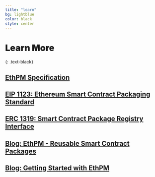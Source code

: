 ```yaml
---
title: "learn"
bg: lightblue
color: black
style: center
---
```


# <span style="font-weight:900;">Learn More</span>
{: .text-black}



## <a href="http://ethpm.github.io/ethpm-spec/" target="_blank">EthPM Specification</a>
## <a href="https://eips.ethereum.org/EIPS/eip-1123" target="_blank">EIP 1123: Ethereum Smart Contract Packaging Standard</a>
## <a href="https://eips.ethereum.org/EIPS/eip-1319" target="_blank">ERC 1319: Smart Contract Package Registry Interface</a>
## <a href="https://medium.com/coinmonks/ethpm-smart-contract-packages-for-developers-81c77481c491" target="_blank">Blog: EthPM - Reusable Smart Contract Packages</a>
## <a href="" target="_blank">Blog: Getting Started with EthPM</a>

